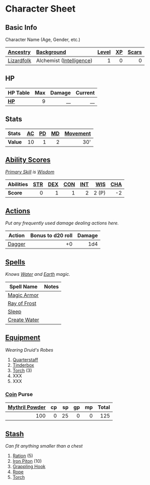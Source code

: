 # Character Sheet

## Basic Info

Character Name (Age, Gender, etc.)

| [Ancestry](../../Player%20Characters/Ancenstries/Ancestry.md)                                   | [Background](../../Player%20Characters/Backgrounds/Background.md)                            | [Level](../../Player%20Characters/Progression/Level.md) | [XP](../../Player%20Characters/Progression/Experience%20Points.md) | [Scars](../../Player%20Characters/Progression/Scars.md) |
| :---------------------------------------------------------------------------------------------- | :------------------------------------------------------------------------------------------- | ---------------------------------------------------------------: | --------------------------------------------------------------------------: | ---------------------------------------------------------------: |
| [Lizardfolk](../../Player%20Characters/Ancenstries/The%20People%20of%20Mithrinia/Lizardfolk.md) | Alchemist ([Intelligence](../../Player%20Characters/The%20Ability%20Scores/Intelligence.md)) |                                                                1 |                                                                           0 |                                                                0 |

## HP

| **HP Table**                                                             | Max | Damage | Current |
| :----------------------------------------------------------------------- | --: | -----: | ------: |
| **[HP](../../Player%20Characters/Derived%20Statistics/Hit%20Points.md)** |   9 |     __ |      __ |

## Stats

| Stats     | [AC](../../Player%20Characters/Derived%20Statistics/Armor%20Class.md) | [PD](../../Player%20Characters/Derived%20Statistics/Physical%20Defense.md) | [MD](../../Player%20Characters/Derived%20Statistics/Mental%20Defense.md) | [Movement](../../Game%20Procedures/Combat/Movement.md) |
| :-------- | --------------------------------------------------------------------: | -------------------------------------------------------------------------: | -----------------------------------------------------------------------: | -----------------------------------------------------: |
| **Value** |                                                                    10 |                                                                          1 |                                                                        2 |                                                    30' |

## [Ability Scores](../../Player%20Characters/The%20Ability%20Scores/Ability%20Scores.md)

*[Primary Skill](../../Player%20Characters/Backgrounds/Primary%20Skill.md) is [Wisdom](../../Player%20Characters/The%20Ability%20Scores/Wisdom.md)*

| Abilities | [STR](../../Player%20Characters/The%20Ability%20Scores/Strength.md) | [DEX](../../Player%20Characters/The%20Ability%20Scores/Dexterity.md) | [CON](../../Player%20Characters/The%20Ability%20Scores/Constitution.md) | [INT](../../Player%20Characters/The%20Ability%20Scores/Intelligence.md) | [WIS](../../Player%20Characters/The%20Ability%20Scores/Wisdom.md)<br> | [CHA](../../Player%20Characters/The%20Ability%20Scores/Charisma.md)<br> |
| :-------- | ------------------------------------------------------------------: | -------------------------------------------------------------------: | ----------------------------------------------------------------------: | ----------------------------------------------------------------------: | --------------------------------------------------------------------: | ----------------------------------------------------------------------: |
| **Score** |                                                                   0 |                                                                    1 |                                                                       1 |                                                                       2 |                                                                 2 (P) |                                                                      -2 |

## [Actions](../../Game%20Procedures/Core%20Procedures/Action.md)

*Put any frequently used damage dealing actions here.*

| Action                                                                                 | Bonus to d20 roll | Damage |
| -------------------------------------------------------------------------------------- | ----------------: | -----: |
| [Dagger](../../Items%20and%20Gear/Weapons/Melee%20Weapons/Small%20Skilled%20Weapon.md) |                +0 |    1d4 |

## [Spells](../../Magic/Spells.md)

*Knows [Water](../../Magic/Spells/Spell%20Domains/Water.md) and [Earth](../../Magic/Spells/Spell%20Domains/Earth.md) magic.*

| Spell Name                                                                           | Notes |
| ------------------------------------------------------------------------------------ | ----- |
| [Magic Armor](../../Magic/Spells/Spells%20by%20Level/Level%201/Magic%20Armor.md)     |       |
| [Ray of Frost](../../Magic/Spells/Spells%20by%20Level/Level%201/Ray%20of%20Frost.md) |       |
| [Sleep](../../Magic/Spells/Spells%20by%20Level/Level%201/Sleep.md)                   |       |
| [Create Water](../../Magic/Spells/Spells%20by%20Level/Level%201/Create%20Water.md)   |       |

## [Equipment](../../Player%20Characters/Inventory/Equipment.md)

*Wearing Druid's Robes*
1. [Quarterstaff](../../Items%20and%20Gear/Weapons/Melee%20Weapons/Small%20Simple%20Weapon.md)
2. [Tinderbox](../../Items%20and%20Gear/Gear/10%20Coins/Tinderbox.md)
3. [Torch](../../Items%20and%20Gear/Gear/1%20Coin/Torch.md) (3)
4. XXX
5. XXX

### [Coin](../Economy/Coins.md) Purse

| [Mythril Powder](../../Magic/Spellcasting/Mythril.md) |  cp |  sp |  gp |  mp | Total |
| ----------------------------------------------------: | --: | --: | --: | --: | ----: |
|                                                   100 |   0 |  25 |   0 |   0 |   125 |

## [Stash](../../Player%20Characters/Inventory/Stash.md)

*Can fit anything smaller than a chest*

1. [Ration](../../Items%20and%20Gear/Gear/1%20Coin/Ration.md) (5)
2. [Iron Piton](../../Items%20and%20Gear/Gear/10%20Coins/Iron%20Piton.md) (10)
3. [Grappling Hook](../../Items%20and%20Gear/Gear/25%20Coins/Grappling%20Hook.md)
4. [Rope](../../Items%20and%20Gear/Gear/50%20Coins/Rope.md)
5. [Torch](../../Items%20and%20Gear/Gear/1%20Coin/Torch.md)
